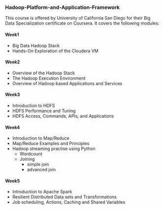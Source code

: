 ### Hadoop-Platform-and-Application-Framework

This course is offered by University of California San Diego for their Big Data Specialization certificate on Coursera.
It covers the following modules:

#### Week1

- Big Data Hadoop Stack
- Hands-On Exploration of the Cloudera VM

#### Week2

- Overview of the Hadoop Stack
- The Hadoop Execution Environment
- Overview of Hadoop based Applications and Services

#### Week3

- Introduction to HDFS
- HDFS Performance and Tuning
- HDFS Access, Commands, APIs, and Applications

#### Week4

- Introduction to Map/Reduce
- Map/Reduce Examples and Principles 
- Hadoop streaming practise using Python
    - Wordcount
    - Joining 
        - simple join
        - advanced join

#### Week5

- Introduction to Apache Spark
- Resilient Distributed Data sets and Transformations
- Job scheduling, Actions, Caching and Shared Variables
